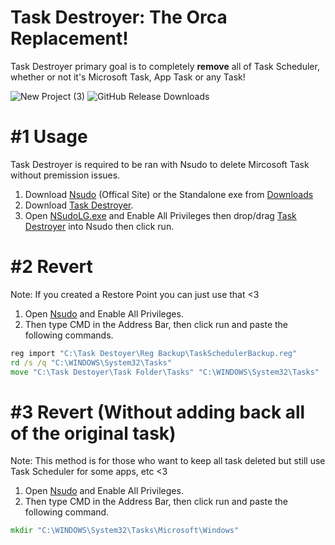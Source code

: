 # Task Destroyer: The Orca Replacement!
Task Destroyer primary goal is to completely **remove** all of Task Scheduler, whether or not it's Microsoft Task, App Task or any Task!

![New Project (3)](https://github.com/user-attachments/assets/7b18f20a-ed6f-42fc-9a28-2a8f6c1a5c94)
![GitHub Release Downloads](https://img.shields.io/github/downloads/QuakedK/Task-Destroyer/total)

# #1 Usage
Task Destroyer is required to be ran with Nsudo to delete Mircosoft Task without premission issues.

1. Download [Nsudo](https://github.com/M2TeamArchived/NSudo/releases/download/9.0-Preview1/NSudo_9.0_Preview1_9.0.2676.0.zip) (Offical Site) or the Standalone exe from [Downloads](https://github.com/QuakedK/Task-Destroyer/raw/refs/heads/main/Downloads/NSudoLG.exe)
2. Download [Task Destroyer](https://github.com/QuakedK/Task-Destroyer/releases/download/TaskSchedulerDeleter/Task-Destroyer-V1.3.bat).
3. Open [NSudoLG.exe](https://github.com/QuakedK/Task-Destroyer/raw/refs/heads/main/Downloads/NSudoLG.exe) and Enable All Privileges then drop/drag [Task Destroyer](https://github.com/QuakedK/Task-Destroyer/releases/download/TaskSchedulerDeleter/Task-Destroyer-V1.3.bat) into Nsudo then click run.

# #2 Revert
Note: If you created a Restore Point you can just use that <3

1. Open [Nsudo](https://github.com/QuakedK/Task-Destroyer/raw/refs/heads/main/Downloads/NSudoLG.exe) and Enable All Privileges.
2. Then type CMD in the Address Bar, then click run and paste the following commands.
```bat
reg import "C:\Task Destoyer\Reg Backup\TaskSchedulerBackup.reg"
rd /s /q "C:\WINDOWS\System32\Tasks"
move "C:\Task Destoyer\Task Folder\Tasks" "C:\WINDOWS\System32\Tasks"
```
# #3 Revert (Without adding back all of the original task)
Note: This method is for those who want to keep all task deleted but still use Task Scheduler for some apps, etc <3

1. Open [Nsudo](https://github.com/QuakedK/Task-Destroyer/raw/refs/heads/main/Downloads/NSudoLG.exe) and Enable All Privileges.
2. Then type CMD in the Address Bar, then click run and paste the following command.
```bat
mkdir "C:\WINDOWS\System32\Tasks\Microsoft\Windows"
```
